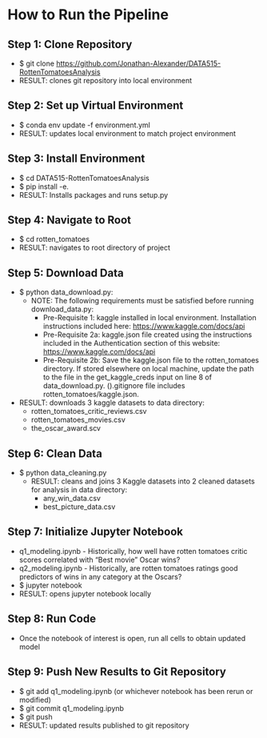 # How to Run the Pipeline

## Step 1: Clone Repository
* $ git clone https://github.com/Jonathan-Alexander/DATA515-RottenTomatoesAnalysis
* RESULT: clones git repository into local environment

## Step 2: Set up Virtual Environment
* $ conda env update -f environment.yml
* RESULT: updates local environment to match project environment

## Step 3: Install Environment
* $ cd DATA515-RottenTomatoesAnalysis
* $ pip install -e.
* RESULT: Installs packages and runs setup.py

## Step 4: Navigate to Root
* $ cd rotten_tomatoes
* RESULT: navigates to root directory of project

## Step 5: Download Data
* $ python data_download.py:
    * NOTE: The following requirements must be satisfied before running download_data.py:
        * Pre-Requisite 1: kaggle installed in local environment. Installation instructions included here: https://www.kaggle.com/docs/api
        * Pre-Requisite 2a: kaggle.json file created using the instructions included in the Authentication section of this website: https://www.kaggle.com/docs/api
        * Pre-Requisite 2b: Save the kaggle.json file to the rotten_tomatoes directory. If stored elsewhere on local machine, update the path to the file in the get_kaggle_creds input on line 8 of data_download.py. ().gitignore file includes rotten_tomatoes/kaggle.json.
* RESULT: downloads 3 kaggle datasets to data directory:
   * rotten_tomatoes_critic_reviews.csv
   * rotten_tomatoes_movies.csv
   * the_oscar_award.scv

## Step 6: Clean Data
* $ python data_cleaning.py
    * RESULT: cleans and joins 3 Kaggle datasets into 2 cleaned datasets for analysis in data directory:
      * any_win_data.csv
      * best_picture_data.csv

## Step 7: Initialize Jupyter Notebook
* q1_modeling.ipynb - Historically, how well have rotten tomatoes critic scores correlated with “Best movie” Oscar wins?
* q2_modeling.ipynb - Historically, are rotten tomatoes ratings good predictors of wins in any category at the Oscars?
* $ jupyter notebook
* RESULT: opens jupyter notebook locally 

## Step 8: Run Code
* Once the notebook of interest is open, run all cells to obtain updated model

## Step 9: Push New Results to Git Repository
* $ git add q1_modeling.ipynb (or whichever notebook has been rerun or modified)
* $ git commit q1_modeling.ipynb
* $ git push
* RESULT: updated results published to git repository
